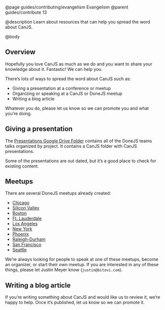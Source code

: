 @page guides/contributing/evangelism Evangelism
@parent guides/contribute 13

@description Learn about resources that can help you spread the word about CanJS.

@body

## Overview

Hopefully you love CanJS as much as we do and you want to share your
knowledge about it.  Fantastic!  We can help you.

There’s lots of ways to spread the word about CanJS such as:

 - Giving a presentation at a conference or meetup
 - Organizing or speaking at a CanJS or DoneJS meetup
 - Writing a blog article

Whatever you do, please let us know so we can promote you and what you’re doing.

## Giving a presentation

The [Presentations Google Drive Folder](https://drive.google.com/drive/u/1/folders/0Bx-kNqf-wxZeaWc2ay1ZSzZZQXc)
contains all of the DoneJS teams talks organized by project.  It contains
a CanJS folder with CanJS presentations.  

Some of the presentations are out dated, but it’s a good place to check for
existing content.


## Meetups

There are several DoneJS meetups already created:

 - [Chicago](https://www.meetup.com/DoneJS-Chicago/)
 - [Silicon Valley](https://www.meetup.com/DoneJS-Silicon-Valley/)
 - [Boston](https://www.meetup.com/DoneJS-Boston/)
 - [Ft. Lauderdale](https://www.meetup.com/DoneJS-Fort-Lauderdale/)
 - [Los Angeles](https://www.meetup.com/DoneJS-LA/)
 - [New York](https://www.meetup.com/DoneJS-NYC/)
 - [Phoenix](https://www.meetup.com/DoneJS-Phoenix/)
 - [Raleigh-Durham](https://www.meetup.com/DoneJS-raleigh-durham/)
 - [San Francisco](https://www.meetup.com/DoneJS-San-Francisco/)
 - [Seattle](https://www.meetup.com/DoneJS-Seattle/)

We’re always looking for people to speak at one of these meetups, become an organizer,
or start their own meetup.  If you are interested in any of these things,
please let Justin Meyer know (`justin@bitovi.com`).


## Writing a blog article

If you’re writing something about CanJS and would like us to review it,
we’re happy to help.  Once it’s published, let us know so we can promote it.  
